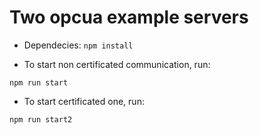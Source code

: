 # Two opcua example servers

* Dependecies:
`npm install` 

* To start non certificated communication, run:

`npm run start`

* To start certificated one, run:

`npm run start2`




